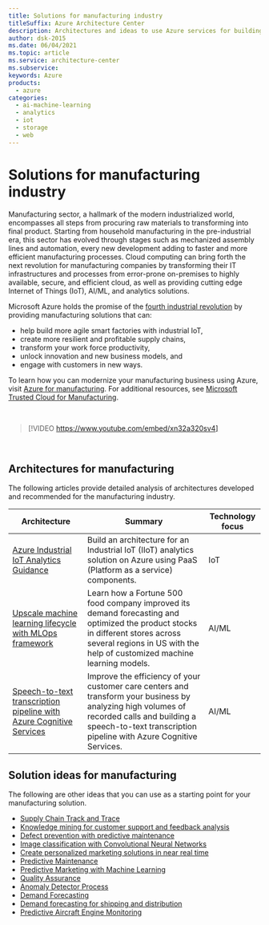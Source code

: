 ```yaml
---
title: Solutions for manufacturing industry
titleSuffix: Azure Architecture Center
description: Architectures and ideas to use Azure services for building efficient, scalable, and reliable manufacturing solutions.
author: dsk-2015
ms.date: 06/04/2021
ms.topic: article
ms.service: architecture-center
ms.subservice: 
keywords: Azure
products:
  - azure
categories:
  - ai-machine-learning
  - analytics
  - iot
  - storage
  - web
---
```


# Solutions for manufacturing industry

Manufacturing sector, a hallmark of the modern industrialized world, encompasses all steps from procuring raw materials to transforming into final product. Starting from household manufacturing in the pre-industrial era, this sector has evolved through stages such as mechanized assembly lines and automation, every new development adding to faster and more efficient manufacturing processes. Cloud computing can bring forth the next revolution for manufacturing companies by transforming their IT infrastructures and processes from error-prone on-premises to highly available, secure, and efficient cloud, as well as providing cutting edge Internet of Things (IoT), AI/ML, and analytics solutions.

Microsoft Azure holds the promise of the [fourth industrial revolution](https://www.weforum.org/agenda/2016/01/the-fourth-industrial-revolution-what-it-means-and-how-to-respond/) by providing manufacturing solutions that can:

- help build more agile smart factories with industrial IoT,
- create more resilient and profitable supply chains,
- transform your work force productivity,
- unlock innovation and new business models, and
- engage with customers in new ways.

To learn how you can modernize your manufacturing business using Azure, visit [Azure for manufacturing](https://azure.microsoft.com/industries/discrete-manufacturing/). For additional resources, see [Microsoft Trusted Cloud for Manufacturing](https://www.microsoft.com/trust-center/manufacturing).

<br>

> [!VIDEO https://www.youtube.com/embed/xn32a320sv4]

<br>

## Architectures for manufacturing

The following articles provide detailed analysis of architectures developed and recommended for the manufacturing industry.

| Architecture | Summary | Technology focus |
| ------- | ------- | ------- |
| [Azure Industrial IoT Analytics Guidance](../guide/iiot-guidance/iiot-architecture.md) | Build an architecture for an Industrial IoT (IIoT) analytics solution on Azure using PaaS (Platform as a service) components. | IoT |
| [Upscale machine learning lifecycle with MLOps framework](../example-scenario/mlops/mlops-technical-paper.yml) | Learn how a Fortune 500 food company improved its demand forecasting and optimized the product stocks in different stores across several regions in US with the help of customized machine learning models. | AI/ML |
| [Speech-to-text transcription pipeline with Azure Cognitive Services](../reference-architectures/ai/speech-to-text-transcription-pipeline.yml) | Improve the efficiency of your customer care centers and transform your business by analyzing high volumes of recorded calls and building a speech-to-text transcription pipeline with Azure Cognitive Services. | AI/ML |


## Solution ideas for manufacturing

The following are other ideas that you can use as a starting point for your manufacturing solution.

- [Supply Chain Track and Trace](../solution-ideas/articles/supply-chain-track-and-trace.yml)
- [Knowledge mining for customer support and feedback analysis](../solution-ideas/articles/customer-feedback-and-analytics.yml)
- [Defect prevention with predictive maintenance](../solution-ideas/articles/defect-prevention-with-predictive-maintenance.yml)
- [Image classification with Convolutional Neural Networks](../solution-ideas/articles/image-classification-with-convolutional-neural-networks.yml)
- [Create personalized marketing solutions in near real time](../solution-ideas/articles/personalized-marketing.yml)
- [Predictive Maintenance](../solution-ideas/articles/predictive-maintenance.yml)
- [Predictive Marketing with Machine Learning](../solution-ideas/articles/predictive-marketing-campaigns-with-machine-learning-and-spark.yml)
- [Quality Assurance](../solution-ideas/articles/quality-assurance.yml)
- [Anomaly Detector Process](../solution-ideas/articles/anomaly-detector-process.yml)
- [Demand Forecasting](../solution-ideas/articles/demand-forecasting.yml)
- [Demand forecasting for shipping and distribution](../solution-ideas/articles/demand-forecasting-for-shipping-and-distribution.yml)
- [Predictive Aircraft Engine Monitoring](../solution-ideas/articles/aircraft-engine-monitoring-for-predictive-maintenance-in-aerospace.yml)
